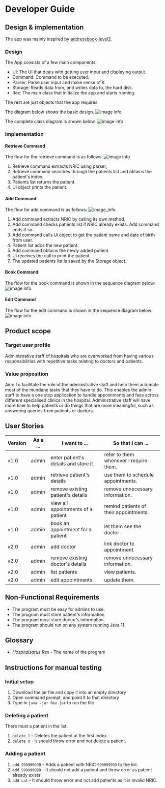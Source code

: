 # Developer Guide

## Design & implementation

The app was mainly inspired by [addressbook-level2](https://github.com/se-edu/addressbook-level2).

### Design
The App consists of a few main components.

* Ui: The UI that deals with getting user input and displaying output.
* Command: Command to be executed.
* Parser: Parse user input and make sense of it.
* Storage: Reads data from, and writes data to, the hard disk.
* Rex: The main class that initialize the app and starts running.

The rest are just objects that the app requires.

The diagram below shows the basic design.
![image info](./pictures/UML.png)

The complete class diagram is shown below.
![image info](./pictures/classDiagram.PNG)

### Implementation
#### Retrieve Command
The flow for the retrieve command is as follows:
![image info](./pictures/retrieveCommandSD.png)
1. Retrieve command extracts NRIC using parser, 
2. Retrieve command searches through the patients list and obtains the patient's index.
3. Patients list returns the patient.
4. Ui object prints the patient.

#### Add Command
The flow for add command is as follows:
![image_info](./pictures/addCommandSD.PNG)
1. Add command extracts NRIC by calling its own method.
2. Add command checks patients list if NRIC already exists. Add command ends if so.
3. Add command calls Ui object to get the patient name and date of birth from user.
4. Patient list adds the new patient.
5. Add command obtains the newly added patient.
6. Ui receives the call to print the patient.
7. The updated patients list is saved by the Storage object.


#### Book Command
The flow for the book command is shown in the sequence diagram below:
![image info](./pictures/bookApptSequenceDiagram.PNG)

#### Edit Command
The flow for the edit command is shown in the sequence diagram below:
![image info](./pictures/UMLEdit.png)


## Product scope
### Target user profile

Administrative staff of hospitals who are overworked from having various responsibilities with repetitive tasks relating to doctors and patients.

### Value proposition

Aim: To facilitate the role of the administrative staff and help them automate most of the mundane tasks that they have to do. This enables the admin staff to have a one stop application to handle appointments and fees across different specialised clinics in the hospital. Administrative staff will have more time to help patients or do things that are more meaningful, such as answering queries from patients or doctors.

## User Stories

|Version| As a ... | I want to ... | So that I can ...|
|--------|----------|---------------|------------------|
|v1.0|admin|enter patient's details and store it|refer to them whenever I require them.|
|v1.0|admin|retrieve patient's details|use them to schedule appointments.|
|v1.0|admin|remove existing patient's details|remove unnecessary information.|
|v1.0|admin|view all appointments of a patient|remind patients of their appointments.|
|v1.0|admin|book an appointment for a patient|let them see the doctor.|
|v2.0|admin|add doctor|link doctor to appointment.|
|v2.0|admin|remove existing doctor's details|remove unnecessary information.|
|v2.0|admin|list patients|view patients.|
|v2.0|admin|edit appointments|update them.|

## Non-Functional Requirements

* The program must be easy for admins to use.
* The program must store patient's information.
* The program must store doctor's information.
* The program should run on any system running Java 11.

## Glossary

* *Hospitalsarus Rex* - The name of the program

## Instructions for manual testing

### Initial setup
1. Download the jar file and copy it into an empty directory
2. Open command prompt, and point it to that directory
3. Type in `java -jar Rex.jar` to run the file
### Deleting a patient
There must a patient in the list.
1. `delete 1` - Deletes the patient at the first index
2. `delete 0` - It should throw error and not delete a patient.
### Adding a patient
1. `add S9999999D` - Adds a patient with NRIC `S9999999D` to the list.
2. `add S9999999D` - It should not add a patient and throw error as patient already exists.
3. `add cat` - It should throw error and not add patients as it is invalid NRIC.
